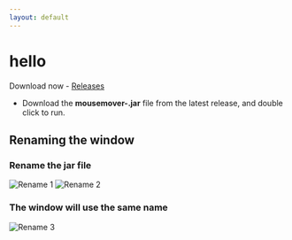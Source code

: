 ```yaml
---
layout: default
---
```


# hello


Download now - [Releases](https://github.com/mousemoverapp/mousemover/releases)
* Download the **mousemover-<version>.jar** file from the latest release, and double click to run.



## Renaming the window 
### Rename the jar file
![Rename 1](https://mousemoverapp.github.io/mousemover/images/rename1.png)
![Rename 2](https://mousemoverapp.github.io/mousemover/images/rename2.png)

### The window will use the same name
![Rename 3](https://mousemoverapp.github.io/mousemover/images/rename3.png)


